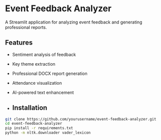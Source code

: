 # Event Feedback Analyzer

A Streamlit application for analyzing event feedback and generating professional reports.

## Features
- Sentiment analysis of feedback
- Key theme extraction
- Professional DOCX report generation
- Attendance visualization
- AI-powered text enhancement

- ## Installation
```bash
git clone https://github.com/yourusername/event-feedback-analyzer.git
cd event-feedback-analyzer
pip install -r requirements.txt
python -m nltk.downloader vader_lexicon
